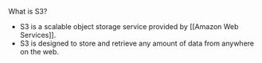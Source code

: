 
What is S3?
- S3 is a scalable object storage service provided by [[Amazon Web Services]].
- S3 is designed to store and retrieve any amount of data from anywhere on the web.